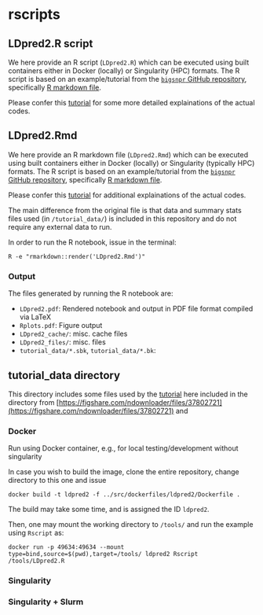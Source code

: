 # rscripts

## LDpred2.R script

We here provide an R script (`LDpred2.R`) which can be executed using built containers either in Docker (locally) or Singularity (HPC) formats.
The R script is based on an example/tutorial from the [`bigsnpr` GitHub repository](https://github.com/privefl/bigsnpr),
specifically [R markdown file](https://github.com/privefl/bigsnpr/blob/master/vignettes/LDpred2.Rmd).

Please confer this [tutorial](https://privefl.github.io/bigsnpr/articles/LDpred2.html) for some more detailed explainations of the actual codes.

## LDpred2.Rmd

We here provide an R markdown file (`LDpred2.Rmd`) which can be executed using built containers either in Docker (locally) or Singularity (typically HPC) formats.
The R script is based on an example/tutorial from the [`bigsnpr` GitHub repository](https://github.com/privefl/bigsnpr),
specifically [R markdown file](https://github.com/privefl/bigsnpr/blob/master/vignettes/LDpred2.Rmd).

Please confer this [tutorial](https://privefl.github.io/bigsnpr/articles/LDpred2.html) for additional explainations of the actual codes.

The main difference from the original file is that data and summary stats files used (in `/tutorial_data/`) is included in this repository
and do not require any external data to run.

In order to run the R notebook, issue in the terminal:

```
R -e "rmarkdown::render('LDpred2.Rmd')"
```

### Output

The files generated by running the R notebook are:

- `LDpred2.pdf`: Rendered notebook and output in PDF file format compiled via LaTeX
- `Rplots.pdf`: Figure output
- `LDpred2_cache/`: misc. cache files
- `LDpred2_files/`: misc. files
- `tutorial_data/*.sbk`, `tutorial_data/*.bk`: 

## tutorial_data directory

This directory includes some files used by the [tutorial](https://privefl.github.io/bigsnpr/articles/LDpred2.html) here included in the directory from
[https://figshare.com/ndownloader/files/37802721](https://figshare.com/ndownloader/files/37802721) and

### Docker

Run using Docker container, e.g., for local testing/development without singularity

In case you wish to build the image, clone the entire repository, change directory to this one and issue

```
docker build -t ldpred2 -f ../src/dockerfiles/ldpred2/Dockerfile .
```

The build may take some time, and is assigned the ID `ldpred2`.

Then, one may mount the working directory to `/tools/` and run the example using `Rscript` as:

```
docker run -p 49634:49634 --mount type=bind,source=$(pwd),target=/tools/ ldpred2 Rscript /tools/LDpred2.R
```

### Singularity

### Singularity + Slurm
